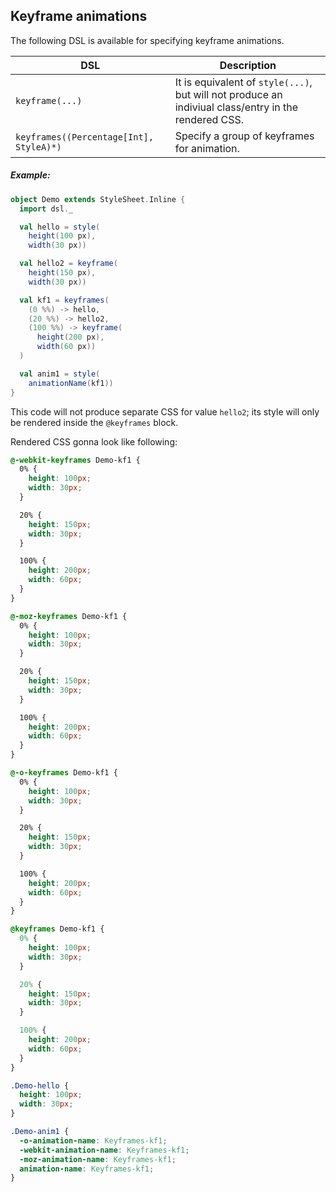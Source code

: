 ## Keyframe animations

The following DSL is available for specifying keyframe animations.

| DSL | Description |
|-----|-----|
| `keyframe(...)` | It is equivalent of `style(...)`, but will not produce an indiviual class/entry in the rendered CSS. |
| `keyframes((Percentage[Int], StyleA)*)` | Specify a group of keyframes for animation. |


##### Example:

```scala
object Demo extends StyleSheet.Inline {
  import dsl._

  val hello = style(
    height(100 px),
    width(30 px))

  val hello2 = keyframe(
    height(150 px),
    width(30 px))

  val kf1 = keyframes(
    (0 %%) -> hello,
    (20 %%) -> hello2,
    (100 %%) -> keyframe(
      height(200 px),
      width(60 px))
  )

  val anim1 = style(
    animationName(kf1))
}
```

This code will not produce separate CSS for value `hello2`; its style will only be rendered inside the `@keyframes` block.

Rendered CSS gonna look like following:

```css
@-webkit-keyframes Demo-kf1 {
  0% {
    height: 100px;
    width: 30px;
  }

  20% {
    height: 150px;
    width: 30px;
  }

  100% {
    height: 200px;
    width: 60px;
  }
}

@-moz-keyframes Demo-kf1 {
  0% {
    height: 100px;
    width: 30px;
  }

  20% {
    height: 150px;
    width: 30px;
  }

  100% {
    height: 200px;
    width: 60px;
  }
}

@-o-keyframes Demo-kf1 {
  0% {
    height: 100px;
    width: 30px;
  }

  20% {
    height: 150px;
    width: 30px;
  }

  100% {
    height: 200px;
    width: 60px;
  }
}

@keyframes Demo-kf1 {
  0% {
    height: 100px;
    width: 30px;
  }

  20% {
    height: 150px;
    width: 30px;
  }

  100% {
    height: 200px;
    width: 60px;
  }
}

.Demo-hello {
  height: 100px;
  width: 30px;
}

.Demo-anim1 {
  -o-animation-name: Keyframes-kf1;
  -webkit-animation-name: Keyframes-kf1;
  -moz-animation-name: Keyframes-kf1;
  animation-name: Keyframes-kf1;
}
```
